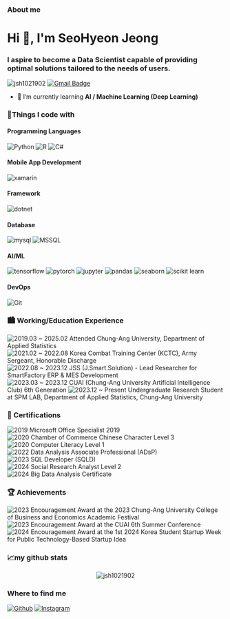 <h3>About me</h3>

<h1 align="left">Hi 👋, I'm SeoHyeon Jeong</h1>
<h3 align="left">I aspire to become a Data Scientist capable of providing optimal solutions tailored to the needs of users.</h3>

<p align="left">
  <img src="https://komarev.com/ghpvc/?username=jsh1021902&label=Profile%20views&color=0e75b6&style=flat" alt="jsh1021902" />
  <a href="mailto:jsh1021902@gmail.com">
    <img src="https://img.shields.io/badge/-jsh1021902@gmail.com-c14438?style=flat-square&logo=Gmail&logoColor=white" alt="Gmail Badge" />
  </a>
</p>

- 🌱 I’m currently learning **AI / Machine Learning (Deep Learning)**
  



<h3>💪Things I code with</h3>
<h4>Programming Languages</h4>
<p>
  <img alt="Python" src="https://img.shields.io/badge/-Python-3776AB?style=flat-square&logo=Python&logoColor=white"/>
  <img alt="R" src="https://img.shields.io/badge/R-276DC3?style==flat-square&logo=r&logoColor=white"/>
  <img alt="C#" src="https://img.shields.io/badge/C%23-6A0DAD?style=flat-square&logo=csharp&logoColor=white"/>
</p>

<h4>Mobile App Development</h4>
<p>
  <img alt="xamarin" src="https://img.shields.io/badge/-xamarin-3776AB?style=flat-square&logo=xamarin&logoColor=white"/>
</p>

<h4>Framework</h4>
<p>
  <img alt="dotnet" src="https://img.shields.io/badge/-dotnet-3776AB?style=flat-square&logo=dotnet&logoColor=white"/>
</p>

<h4>Database</h4>
<p>
  <img alt="mysql" src="https://img.shields.io/badge/MySQL-00000F?style==flat-square&logo=mysql&logoColor=white"/>
  <img alt="MSSQL" src="https://img.shields.io/badge/MSSQL-CC2927?style==flat-square&logo=microsoft-sql-server&logoColor=white"/>
</p>

<h4>AI/ML</h4>
<p>
  <img alt="tensorflow" src="https://img.shields.io/badge/TensorFlow-FF6F00?style=flat-square&logo=tensorflow&logoColor=white"/>
  <img alt="pytorch" src="https://img.shields.io/badge/PyTorch-EE4C2C?style=flat-square&logo=pytorch&logoColor=white"/>
  <img alt="jupyter" src="https://img.shields.io/badge/Jupyter-F37626?style=flat-square&logo=jupyter&logoColor=white"/>
  <img alt="pandas" src="https://img.shields.io/badge/pandas-150458?style=flat-square&logo=pandas&logoColor=white"/>
  <img alt="seaborn" src="https://img.shields.io/badge/seaborn-276DC3?style=flat-square&logo=seaborn&logoColor=white"/>
  <img alt="scikit learn" src="https://img.shields.io/badge/scikit learn-F7931E?style=flat-square&logo=scikit learn&logoColor=white"/>
</p>

<h4>DevOps</h4>
<p>
  <img src="https://img.shields.io/badge/git-F05032?style=flat-square&logo=git&logoColor=white" alt="Git"/>
</p>

<h3>🏙️ Working/Education Experience</h3>

![2019.03 ~ 2025.02](https://img.shields.io/badge/2019.03%20~%202025.02-87CEEB) Attended Chung-Ang University, Department of Applied Statistics  
![2021.02 ~ 2022.08](https://img.shields.io/badge/2021.02%20~%202022.08-87CEEB) Korea Combat Training Center (KCTC), Army Sergeant, Honorable Discharge  
![2022.08 ~ 2023.12](https://img.shields.io/badge/2022.08%20~%202023.12-87CEEB) JSS (J.Smart.Solution) - Lead Researcher for SmartFactory ERP & MES Development  
![2023.03 ~ 2023.12](https://img.shields.io/badge/2022.08%20~%202023.12-87CEEB) CUAI (Chung-Ang University Artificial Intelligence Club) 6th Generation
![2023.12 ~ Present](https://img.shields.io/badge/2023.12%20~%20Present-87CEEB) Undergraduate Research Student at SPM LAB, Department of Applied Statistics, Chung-Ang University  

<h3>📜 Certifications</h3>

![2019](https://img.shields.io/badge/2019-FFA07A?style=flat-square) Microsoft Office Specialist 2019  
![2020](https://img.shields.io/badge/2020-FFA07A?style=flat-square) Chamber of Commerce Chinese Character Level 3  
![2020](https://img.shields.io/badge/2020-FFA07A?style=flat-square) Computer Literacy Level 1  
![2022](https://img.shields.io/badge/2022-FFA07A?style=flat-square) Data Analysis Associate Professional (ADsP)  
![2023](https://img.shields.io/badge/2023-FFA07A?style=flat-square) SQL Developer (SQLD)  
![2024](https://img.shields.io/badge/2024-FFA07A?style=flat-square) Social Research Analyst Level 2  
![2024](https://img.shields.io/badge/2024-FFA07A?style=flat-square) Big Data Analysis Certificate  

<h3>🏆 Achievements</h3>

![2023](https://img.shields.io/badge/2023-FFD700?style=flat-square) Encouragement Award at the 2023 Chung-Ang University College of Business and Economics Academic Festival  
![2023](https://img.shields.io/badge/2023-FFD700?style=flat-square) Encouragement Award at the CUAI 6th Summer Conference  
![2024](https://img.shields.io/badge/2024-FFD700?style=flat-square) Encouragement Award at the 1st 2024 Korea Student Startup Week for Public Technology-Based Startup Idea  

<h3 align="left">📈my github stats</h3>
<p align="center"> <img src="https://github-readme-stats.vercel.app/api?username=jsh1021902&show_icons=true&theme=gotham" alt="jsh1021902"/>

<h3>Where to find me</h3>
<p>
  <a href="https://github.com/jsh1021902" target="_blank"><img alt="Github" src="https://img.shields.io/badge/GitHub-%2312100E.svg?&style=flat-square&logo=Github&logoColor=white"/></a>
  <a href="https://instagram.com/jsh1021902" target="_blank"><img alt="Instagram" src="https://img.shields.io/badge/instagram-%231DA1F2.svg?&style=flat-square&logo=instagram&logoColor=white"/></a>
</p>
